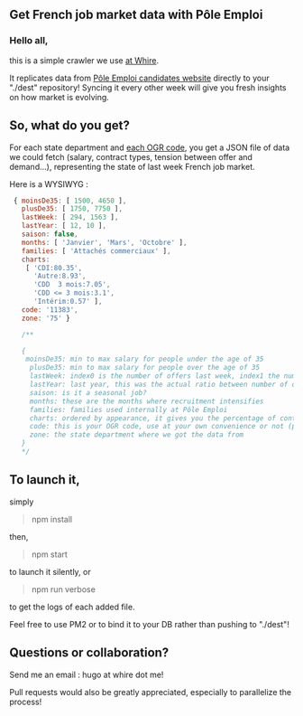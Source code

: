 ## Get French job market data with Pôle Emploi

### Hello all,

this is a simple crawler we use [at Whire](http:whire.me "Check it out!").

It replicates data from [Pôle Emploi candidates website](http:candidat.pole-emploi.fr/marche-du-travail/accueil)
directly to your "./dest" repository!
Syncing it every other week will give you fresh insights on how market is evolving.

## So, what do you get?

For each state department and [each OGR code](http:www.pole-emploi.org/front/common/tools/load_file.html?galleryId=50717&galleryTitle=doc+technique+ROME),
you get a JSON file of data we could fetch (salary, contract types, tension between offer and demand...), representing the state of last week French job market.

Here is a WYSIWYG :

```javascript
 { moinsDe35: [ 1500, 4650 ],
   plusDe35: [ 1750, 7750 ],
   lastWeek: [ 294, 1563 ],
   lastYear: [ 12, 10 ],
   saison: false,
   months: [ 'Janvier', 'Mars', 'Octobre' ],
   families: [ 'Attachés commerciaux' ],
   charts:
    [ 'CDI:80.35',
      'Autre:8.93',
      'CDD  3 mois:7.05',
      'CDD <= 3 mois:3.1',
      'Intérim:0.57' ],
   code: '11383',
   zone: '75' }

   /**

   {
    moinsDe35: min to max salary for people under the age of 35
     plusDe35: min to max salary for people over the age of 35
     lastWeek: index0 is the number of offers last week, index1 the number of candidates
     lastYear: last year, this was the actual ratio between number of offers and number of candidates
     saison: is it a seasonal job?
     months: these are the months where recruitment intensifies
     families: families used internally at Pôle Emploi
     charts: ordered by appearance, it gives you the percentage of contract types for successful recruitments over last year
     code: this is your OGR code, use at your own convenience or not (probably not)
     zone: the state department where we got the data from
   }
   */
```


## To launch it,

simply

 >npm install

then,

 >npm start

to launch it silently, or

 >npm run verbose

to get the logs of each added file.


Feel free to use PM2 or to bind it to your DB rather than pushing to "./dest"!



## Questions or collaboration?

Send me an email : hugo at whire dot me!

Pull requests would also be greatly appreciated,
especially to parallelize the process!
